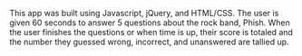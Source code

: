 This app was built using Javascript, jQuery, and HTML/CSS. The user is given 60 seconds to answer 5 questions about the rock band, Phish. When the user finishes the questions or when time is up, their score is totaled and the number they guessed wrong, incorrect, and unanswered are tallied up.

